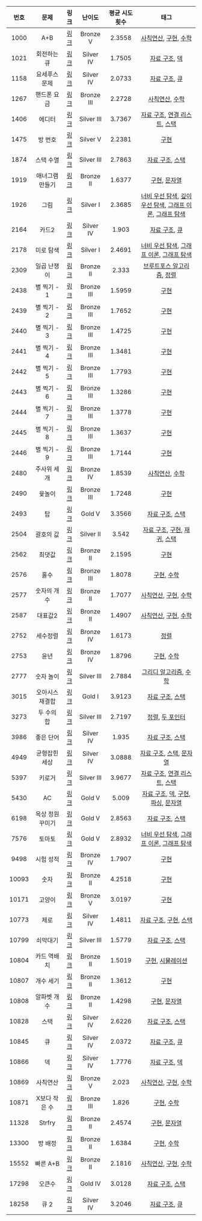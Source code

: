 |번호|문제|링크|난이도|평균 시도 횟수|태그|
|:---:|:---:|:---:|:---:|:---:|:---:|
|1000|A+B|[링크](boj.kr/1000)|Bronze V|2.3558|[사칙연산](https://www.acmicpc.net/problemset?sort=ac_desc&algo=121), [구현](https://www.acmicpc.net/problemset?sort=ac_desc&algo=102), [수학](https://www.acmicpc.net/problemset?sort=ac_desc&algo=124)|
|1021|회전하는 큐|[링크](boj.kr/1021)|Silver IV|1.7505|[자료 구조](https://www.acmicpc.net/problemset?sort=ac_desc&algo=175), [덱](https://www.acmicpc.net/problemset?sort=ac_desc&algo=73)|
|1158|요세푸스 문제|[링크](boj.kr/1158)|Silver IV|2.0733|[자료 구조](https://www.acmicpc.net/problemset?sort=ac_desc&algo=175), [큐](https://www.acmicpc.net/problemset?sort=ac_desc&algo=72)|
|1267|핸드폰 요금|[링크](boj.kr/1267)|Bronze III|2.2728|[사칙연산](https://www.acmicpc.net/problemset?sort=ac_desc&algo=121), [수학](https://www.acmicpc.net/problemset?sort=ac_desc&algo=124)|
|1406|에디터|[링크](boj.kr/1406)|Silver III|3.7367|[자료 구조](https://www.acmicpc.net/problemset?sort=ac_desc&algo=175), [연결 리스트](https://www.acmicpc.net/problemset?sort=ac_desc&algo=154), [스택](https://www.acmicpc.net/problemset?sort=ac_desc&algo=71)|
|1475|방 번호|[링크](boj.kr/1475)|Silver V|2.2381|[구현](https://www.acmicpc.net/problemset?sort=ac_desc&algo=102)|
|1874|스택 수열|[링크](boj.kr/1874)|Silver III|2.7863|[자료 구조](https://www.acmicpc.net/problemset?sort=ac_desc&algo=175), [스택](https://www.acmicpc.net/problemset?sort=ac_desc&algo=71)|
|1919|애너그램 만들기|[링크](boj.kr/1919)|Bronze II|1.6377|[구현](https://www.acmicpc.net/problemset?sort=ac_desc&algo=102), [문자열](https://www.acmicpc.net/problemset?sort=ac_desc&algo=158)|
|1926|그림|[링크](boj.kr/1926)|Silver I|2.3685|[너비 우선 탐색](https://www.acmicpc.net/problemset?sort=ac_desc&algo=126), [깊이 우선 탐색](https://www.acmicpc.net/problemset?sort=ac_desc&algo=127), [그래프 이론](https://www.acmicpc.net/problemset?sort=ac_desc&algo=7), [그래프 탐색](https://www.acmicpc.net/problemset?sort=ac_desc&algo=11)|
|2164|카드2|[링크](boj.kr/2164)|Silver IV|1.903|[자료 구조](https://www.acmicpc.net/problemset?sort=ac_desc&algo=175), [큐](https://www.acmicpc.net/problemset?sort=ac_desc&algo=72)|
|2178|미로 탐색|[링크](boj.kr/2178)|Silver I|2.4691|[너비 우선 탐색](https://www.acmicpc.net/problemset?sort=ac_desc&algo=126), [그래프 이론](https://www.acmicpc.net/problemset?sort=ac_desc&algo=7), [그래프 탐색](https://www.acmicpc.net/problemset?sort=ac_desc&algo=11)|
|2309|일곱 난쟁이|[링크](boj.kr/2309)|Bronze II|2.333|[브루트포스 알고리즘](https://www.acmicpc.net/problemset?sort=ac_desc&algo=125), [정렬](https://www.acmicpc.net/problemset?sort=ac_desc&algo=97)|
|2438|별 찍기 - 1|[링크](boj.kr/2438)|Bronze III|1.5959|[구현](https://www.acmicpc.net/problemset?sort=ac_desc&algo=102)|
|2439|별 찍기 - 2|[링크](boj.kr/2439)|Bronze III|1.7652|[구현](https://www.acmicpc.net/problemset?sort=ac_desc&algo=102)|
|2440|별 찍기 - 3|[링크](boj.kr/2440)|Bronze III|1.4725|[구현](https://www.acmicpc.net/problemset?sort=ac_desc&algo=102)|
|2441|별 찍기 - 4|[링크](boj.kr/2441)|Bronze III|1.3481|[구현](https://www.acmicpc.net/problemset?sort=ac_desc&algo=102)|
|2442|별 찍기 - 5|[링크](boj.kr/2442)|Bronze III|1.7793|[구현](https://www.acmicpc.net/problemset?sort=ac_desc&algo=102)|
|2443|별 찍기 - 6|[링크](boj.kr/2443)|Bronze III|1.3286|[구현](https://www.acmicpc.net/problemset?sort=ac_desc&algo=102)|
|2444|별 찍기 - 7|[링크](boj.kr/2444)|Bronze III|1.3778|[구현](https://www.acmicpc.net/problemset?sort=ac_desc&algo=102)|
|2445|별 찍기 - 8|[링크](boj.kr/2445)|Bronze III|1.3637|[구현](https://www.acmicpc.net/problemset?sort=ac_desc&algo=102)|
|2446|별 찍기 - 9|[링크](boj.kr/2446)|Bronze III|1.7144|[구현](https://www.acmicpc.net/problemset?sort=ac_desc&algo=102)|
|2480|주사위 세개|[링크](boj.kr/2480)|Bronze IV|1.8539|[사칙연산](https://www.acmicpc.net/problemset?sort=ac_desc&algo=121), [수학](https://www.acmicpc.net/problemset?sort=ac_desc&algo=124)|
|2490|윷놀이|[링크](boj.kr/2490)|Bronze III|1.7248|[구현](https://www.acmicpc.net/problemset?sort=ac_desc&algo=102)|
|2493|탑|[링크](boj.kr/2493)|Gold V|3.3566|[자료 구조](https://www.acmicpc.net/problemset?sort=ac_desc&algo=175), [스택](https://www.acmicpc.net/problemset?sort=ac_desc&algo=71)|
|2504|괄호의 값|[링크](boj.kr/2504)|Silver II|3.542|[자료 구조](https://www.acmicpc.net/problemset?sort=ac_desc&algo=175), [구현](https://www.acmicpc.net/problemset?sort=ac_desc&algo=102), [재귀](https://www.acmicpc.net/problemset?sort=ac_desc&algo=62), [스택](https://www.acmicpc.net/problemset?sort=ac_desc&algo=71)|
|2562|최댓값|[링크](boj.kr/2562)|Bronze II|2.1595|[구현](https://www.acmicpc.net/problemset?sort=ac_desc&algo=102)|
|2576|홀수|[링크](boj.kr/2576)|Bronze III|1.8078|[구현](https://www.acmicpc.net/problemset?sort=ac_desc&algo=102), [수학](https://www.acmicpc.net/problemset?sort=ac_desc&algo=124)|
|2577|숫자의 개수|[링크](boj.kr/2577)|Bronze II|1.7077|[사칙연산](https://www.acmicpc.net/problemset?sort=ac_desc&algo=121), [구현](https://www.acmicpc.net/problemset?sort=ac_desc&algo=102), [수학](https://www.acmicpc.net/problemset?sort=ac_desc&algo=124)|
|2587|대표값2|[링크](boj.kr/2587)|Bronze II|1.4907|[사칙연산](https://www.acmicpc.net/problemset?sort=ac_desc&algo=121), [구현](https://www.acmicpc.net/problemset?sort=ac_desc&algo=102), [수학](https://www.acmicpc.net/problemset?sort=ac_desc&algo=124)|
|2752|세수정렬|[링크](boj.kr/2752)|Bronze IV|1.6173|[정렬](https://www.acmicpc.net/problemset?sort=ac_desc&algo=97)|
|2753|윤년|[링크](boj.kr/2753)|Bronze IV|1.8796|[구현](https://www.acmicpc.net/problemset?sort=ac_desc&algo=102), [수학](https://www.acmicpc.net/problemset?sort=ac_desc&algo=124)|
|2777|숫자 놀이|[링크](boj.kr/2777)|Silver III|2.7884|[그리디 알고리즘](https://www.acmicpc.net/problemset?sort=ac_desc&algo=33), [수학](https://www.acmicpc.net/problemset?sort=ac_desc&algo=124)|
|3015|오아시스 재결합|[링크](boj.kr/3015)|Gold I|3.9123|[자료 구조](https://www.acmicpc.net/problemset?sort=ac_desc&algo=175), [스택](https://www.acmicpc.net/problemset?sort=ac_desc&algo=71)|
|3273|두 수의 합|[링크](boj.kr/3273)|Silver III|2.7197|[정렬](https://www.acmicpc.net/problemset?sort=ac_desc&algo=97), [두 포인터](https://www.acmicpc.net/problemset?sort=ac_desc&algo=80)|
|3986|좋은 단어|[링크](boj.kr/3986)|Silver IV|1.935|[자료 구조](https://www.acmicpc.net/problemset?sort=ac_desc&algo=175), [스택](https://www.acmicpc.net/problemset?sort=ac_desc&algo=71)|
|4949|균형잡힌 세상|[링크](boj.kr/4949)|Silver IV|3.0888|[자료 구조](https://www.acmicpc.net/problemset?sort=ac_desc&algo=175), [스택](https://www.acmicpc.net/problemset?sort=ac_desc&algo=71), [문자열](https://www.acmicpc.net/problemset?sort=ac_desc&algo=158)|
|5397|키로거|[링크](boj.kr/5397)|Silver III|3.9677|[자료 구조](https://www.acmicpc.net/problemset?sort=ac_desc&algo=175), [연결 리스트](https://www.acmicpc.net/problemset?sort=ac_desc&algo=154), [스택](https://www.acmicpc.net/problemset?sort=ac_desc&algo=71)|
|5430|AC|[링크](boj.kr/5430)|Gold V|5.009|[자료 구조](https://www.acmicpc.net/problemset?sort=ac_desc&algo=175), [덱](https://www.acmicpc.net/problemset?sort=ac_desc&algo=73), [구현](https://www.acmicpc.net/problemset?sort=ac_desc&algo=102), [파싱](https://www.acmicpc.net/problemset?sort=ac_desc&algo=96), [문자열](https://www.acmicpc.net/problemset?sort=ac_desc&algo=158)|
|6198|옥상 정원 꾸미기|[링크](boj.kr/6198)|Gold V|2.8563|[자료 구조](https://www.acmicpc.net/problemset?sort=ac_desc&algo=175), [스택](https://www.acmicpc.net/problemset?sort=ac_desc&algo=71)|
|7576|토마토|[링크](boj.kr/7576)|Gold V|2.8932|[너비 우선 탐색](https://www.acmicpc.net/problemset?sort=ac_desc&algo=126), [그래프 이론](https://www.acmicpc.net/problemset?sort=ac_desc&algo=7), [그래프 탐색](https://www.acmicpc.net/problemset?sort=ac_desc&algo=11)|
|9498|시험 성적|[링크](boj.kr/9498)|Bronze IV|1.7907|[구현](https://www.acmicpc.net/problemset?sort=ac_desc&algo=102)|
|10093|숫자|[링크](boj.kr/10093)|Bronze II|4.2518|[구현](https://www.acmicpc.net/problemset?sort=ac_desc&algo=102)|
|10171|고양이|[링크](boj.kr/10171)|Bronze V|3.0197|[구현](https://www.acmicpc.net/problemset?sort=ac_desc&algo=102)|
|10773|제로|[링크](boj.kr/10773)|Silver IV|1.4811|[자료 구조](https://www.acmicpc.net/problemset?sort=ac_desc&algo=175), [구현](https://www.acmicpc.net/problemset?sort=ac_desc&algo=102), [스택](https://www.acmicpc.net/problemset?sort=ac_desc&algo=71)|
|10799|쇠막대기|[링크](boj.kr/10799)|Silver III|1.5779|[자료 구조](https://www.acmicpc.net/problemset?sort=ac_desc&algo=175), [스택](https://www.acmicpc.net/problemset?sort=ac_desc&algo=71)|
|10804|카드 역배치|[링크](boj.kr/10804)|Bronze II|1.5019|[구현](https://www.acmicpc.net/problemset?sort=ac_desc&algo=102), [시뮬레이션](https://www.acmicpc.net/problemset?sort=ac_desc&algo=141)|
|10807|개수 세기|[링크](boj.kr/10807)|Bronze II|1.3612|[구현](https://www.acmicpc.net/problemset?sort=ac_desc&algo=102)|
|10808|알파벳 개수|[링크](boj.kr/10808)|Bronze II|1.4298|[구현](https://www.acmicpc.net/problemset?sort=ac_desc&algo=102), [문자열](https://www.acmicpc.net/problemset?sort=ac_desc&algo=158)|
|10828|스택|[링크](boj.kr/10828)|Silver IV|2.6226|[자료 구조](https://www.acmicpc.net/problemset?sort=ac_desc&algo=175), [스택](https://www.acmicpc.net/problemset?sort=ac_desc&algo=71)|
|10845|큐|[링크](boj.kr/10845)|Silver IV|2.0372|[자료 구조](https://www.acmicpc.net/problemset?sort=ac_desc&algo=175), [큐](https://www.acmicpc.net/problemset?sort=ac_desc&algo=72)|
|10866|덱|[링크](boj.kr/10866)|Silver IV|1.7776|[자료 구조](https://www.acmicpc.net/problemset?sort=ac_desc&algo=175), [덱](https://www.acmicpc.net/problemset?sort=ac_desc&algo=73)|
|10869|사칙연산|[링크](boj.kr/10869)|Bronze V|2.023|[사칙연산](https://www.acmicpc.net/problemset?sort=ac_desc&algo=121), [구현](https://www.acmicpc.net/problemset?sort=ac_desc&algo=102), [수학](https://www.acmicpc.net/problemset?sort=ac_desc&algo=124)|
|10871|X보다 작은 수|[링크](boj.kr/10871)|Bronze III|1.826|[구현](https://www.acmicpc.net/problemset?sort=ac_desc&algo=102), [수학](https://www.acmicpc.net/problemset?sort=ac_desc&algo=124)|
|11328|Strfry|[링크](boj.kr/11328)|Bronze II|2.4574|[구현](https://www.acmicpc.net/problemset?sort=ac_desc&algo=102), [문자열](https://www.acmicpc.net/problemset?sort=ac_desc&algo=158)|
|13300|방 배정|[링크](boj.kr/13300)|Bronze II|1.6384|[구현](https://www.acmicpc.net/problemset?sort=ac_desc&algo=102), [수학](https://www.acmicpc.net/problemset?sort=ac_desc&algo=124)|
|15552|빠른 A+B|[링크](boj.kr/15552)|Bronze II|2.1816|[사칙연산](https://www.acmicpc.net/problemset?sort=ac_desc&algo=121), [구현](https://www.acmicpc.net/problemset?sort=ac_desc&algo=102), [수학](https://www.acmicpc.net/problemset?sort=ac_desc&algo=124)|
|17298|오큰수|[링크](boj.kr/17298)|Gold IV|3.0128|[자료 구조](https://www.acmicpc.net/problemset?sort=ac_desc&algo=175), [스택](https://www.acmicpc.net/problemset?sort=ac_desc&algo=71)|
|18258|큐 2|[링크](boj.kr/18258)|Silver IV|3.2046|[자료 구조](https://www.acmicpc.net/problemset?sort=ac_desc&algo=175), [큐](https://www.acmicpc.net/problemset?sort=ac_desc&algo=72)|
